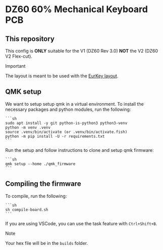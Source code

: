 # DZ60 60% Mechanical Keyboard PCB

## This repository

This config is **ONLY** suitable for the V1 (DZ60 Rev 3.0) **NOT** the V2 (DZ60 V2 Flex-cut).

> [!IMPORTANT]
> The layout is meant to be used with the [EurKey layout](https://eurkey.steffen.bruentjen.eu/start.html).

## QMK setup

We want to setup setup qmk in a virtual environment.
To install the necessary packages and python modules, run the following:

    ```sh
    sudo apt install -y git python-is-python3 python3-venv
    python -m venv .venv
    source .venv/bin/activate (or .venv/bin/activate.fish)
    python -m pip install -U -r requirements.txt
    ```

Run the setup and follow instructions to clone and setup qmk firmware:

    ```sh
    qmk setup --home ./qmk_firmware
    ```

## Compiling the firmware

To compile, run the following:

    ```sh
    sh compile-board.sh
    ```

If you are using VSCode, you can use the task feature with `Ctrl+Shift+B`.

> [!NOTE]
> Your hex file will be in the `builds` folder.
